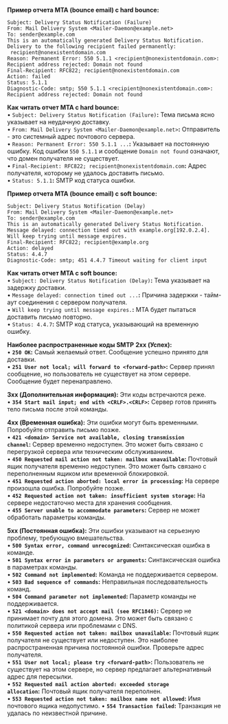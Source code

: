 **Пример отчета MTA (bounce email) с hard bounce:**  
```
Subject: Delivery Status Notification (Failure)
From: Mail Delivery System <Mailer-Daemon@example.net>
To: sender@example.com
This is an automatically generated Delivery Status Notification.
Delivery to the following recipient failed permanently:
 recipient@nonexistentdomain.com
Reason: Permanent Error: 550 5.1.1 <recipient@nonexistentdomain.com>: Recipient address rejected: Domain not found
Final-Recipient: RFC822; recipient@nonexistentdomain.com
Action: failed
Status: 5.1.1
Diagnostic-Code: smtp; 550 5.1.1 <recipient@nonexistentdomain.com>: Recipient address rejected: Domain not found
```

  
**Как читать отчет MTA с hard bounce:**    
• `Subject: Delivery Status Notification (Failure)`**:** Тема письма ясно указывает на неудачную доставку.    
• `From: Mail Delivery System <Mailer-Daemon@example.net>`**:** Отправитель - это системный адрес почтового сервера.    
• `Reason: Permanent Error: 550 5.1.1 ...`**:** Указывает на постоянную ошибку. Код ошибки `550 5.1.1` и сообщение `Domain not found` означают, что домен получателя не существует.  
• `Final-Recipient: RFC822; recipient@nonexistentdomain.com`**:** Адрес получателя, которому не удалось доставить письмо.    
• `Status: 5.1.1`**:** SMTP код статуса ошибки.  
  
  
**Пример отчета MTA (bounce email) с soft bounce:**  
```
Subject: Delivery Status Notification (Delay)
From: Mail Delivery System <Mailer-Daemon@example.net>
To: sender@example.com
This is an automatically generated Delivery Status Notification.
Message delayed: connection timed out with example.org[192.0.2.4].
Will keep trying until message expires.
Final-Recipient: RFC822; recipient@example.org
Action: delayed
Status: 4.4.7
Diagnostic-Code: smtp; 451 4.4.7 Timeout waiting for client input
```
  
**Как читать отчет MTA с soft bounce:**    
• `Subject: Delivery Status Notification (Delay)`**:** Тема указывает на задержку доставки.   
• `Message delayed: connection timed out ...`**:** Причина задержки - тайм-аут соединения с сервером получателя.    
• `Will keep trying until message expires.`**:** MTA будет пытаться доставить письмо повторно.    
• `Status: 4.4.7`**:** SMTP код статуса, указывающий на временную ошибку.  
  
  
**Наиболее распространенные коды SMTP**
**2xx (Успех):**    
• **`250 OK`:** Самый желаемый ответ. Сообщение успешно принято для доставки.    
• **`251 User not local; will forward to <forward-path>`:** Сервер принял сообщение, но пользователь не существует на этом сервере. Сообщение будет перенаправлено.  
  
**3xx (Дополнительная информация):** Эти коды встречаются реже.  
• **`354 Start mail input; end with <CRLF>.<CRLF>`:** Сервер готов принять тело письма после этой команды.  
  
**4xx (Временная ошибка):** Эти ошибки могут быть временными. Попробуйте отправить письмо позже.    
• **`421 <domain> Service not available, closing transmission channel`:** Сервер временно недоступен. Это может быть связано с перегрузкой сервера или техническим обслуживанием.    
• **`450 Requested mail action not taken: mailbox unavailable`:** Почтовый ящик получателя временно недоступен. Это может быть связано с переполненным ящиком или временной блокировкой.    
• **`451 Requested action aborted: local error in processing`:** На сервере произошла ошибка. Попробуйте позже.    
• **`452 Requested action not taken: insufficient system storage`:** На сервере недостаточно места для хранения сообщения.    
• **`455 Server unable to accommodate parameters`:** Сервер не может обработать параметры команды.  
  
**5xx (Постоянная ошибка):** Эти ошибки указывают на серьезную проблему, требующую вмешательства.   
• **`500 Syntax error, command unrecognized`:** Синтаксическая ошибка в команде.   
• **`501 Syntax error in parameters or arguments`:** Синтаксическая ошибка в параметрах команды.    
• **`502 Command not implemented`:** Команда не поддерживается сервером.  
• **`503 Bad sequence of commands`:** Неправильная последовательность команд.   
• **`504 Command parameter not implemented`:** Параметр команды не поддерживается.  
• **`521 <domain> does not accept mail (see RFC1846)`:** Сервер не принимает почту для этого домена. Это может быть связано с политикой сервера или проблемами с DNS.  
• **`550 Requested action not taken: mailbox unavailable`:** Почтовый ящик получателя не существует или недоступен. Это наиболее распространенная причина постоянной ошибки. Проверьте адрес получателя.  
• **`551 User not local; please try <forward-path>`:** Пользователь не существует на этом сервере, но сервер предлагает альтернативный адрес для пересылки.  
• **`552 Requested mail action aborted: exceeded storage allocation`:** Почтовый ящик получателя переполнен.  
• **`553 Requested action not taken: mailbox name not allowed`:** Имя почтового ящика недопустимо. 
• **`554 Transaction failed`:** Транзакция не удалась по неизвестной причине.